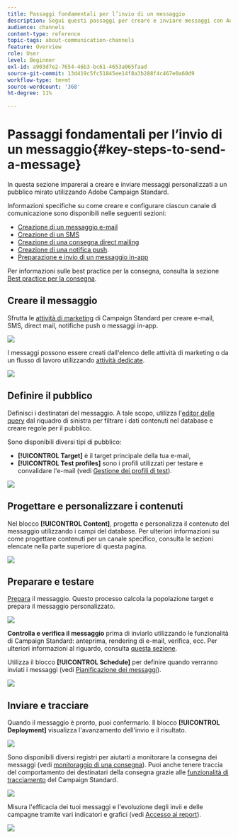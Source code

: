 ```yaml
---
title: Passaggi fondamentali per l’invio di un messaggio
description: Segui questi passaggi per creare e inviare messaggi con Adobe Campaign.
audience: channels
content-type: reference
topic-tags: about-communication-channels
feature: Overview
role: User
level: Beginner
exl-id: a903d7e2-7654-46b3-bc61-4653a065faad
source-git-commit: 13d419c5fc51845ee14f8a3b288f4c467e0a60d9
workflow-type: tm+mt
source-wordcount: '368'
ht-degree: 11%

---
```


# Passaggi fondamentali per l’invio di un messaggio{#key-steps-to-send-a-message}

In questa sezione imparerai a creare e inviare messaggi personalizzati a un pubblico mirato utilizzando Adobe Campaign Standard.

Informazioni specifiche su come creare e configurare ciascun canale di comunicazione sono disponibili nelle seguenti sezioni:

* [Creazione di un messaggio e-mail](../../channels/using/creating-an-email.md)
* [Creazione di un SMS](../../channels/using/creating-an-sms-message.md)
* [Creazione di una consegna direct mailing](../../channels/using/creating-the-direct-mail.md)
* [Creazione di una notifica push](../../channels/using/preparing-and-sending-a-push-notification.md).
* [Preparazione e invio di un messaggio in-app](../../channels/using/preparing-and-sending-an-in-app-message.md)

Per informazioni sulle best practice per la consegna, consulta la sezione [Best practice per la consegna](../../sending/using/delivery-best-practices.md).

## Creare il messaggio

Sfrutta le [attività di marketing](../../start/using/marketing-activities.md) di Campaign Standard per creare e-mail, SMS, direct mail, notifiche push o messaggi in-app.

![](assets/marketing-activities.png)

I messaggi possono essere creati dall&#39;elenco delle attività di marketing o da un flusso di lavoro utilizzando [attività dedicate](../../automating/using/about-channel-activities.md).

![](assets/steps-channel.png)

## Definire il pubblico

Definisci i destinatari del messaggio. A tale scopo, utilizza l&#39;[editor delle query](../../automating/using/editing-queries.md) dal riquadro di sinistra per filtrare i dati contenuti nel database e creare regole per il pubblico.

Sono disponibili diversi tipi di pubblico:

* **[!UICONTROL Target]** è il target principale della tua e-mail,
* **[!UICONTROL Test profiles]** sono i profili utilizzati per testare e convalidare l&#39;e-mail (vedi [Gestione dei profili di test](../../audiences/using/managing-test-profiles.md)).

![](assets/steps-audience.png)

## Progettare e personalizzare i contenuti

Nel blocco **[!UICONTROL Content]**, progetta e personalizza il contenuto del messaggio utilizzando i campi del database. Per ulteriori informazioni su come progettare contenuti per un canale specifico, consulta le sezioni elencate nella parte superiore di questa pagina.

![](assets/steps-content.png)

## Preparare e testare

[Prepara](../../sending/using/preparing-the-send.md) il messaggio. Questo processo calcola la popolazione target e prepara il messaggio personalizzato.

![](assets/steps-prepare.png)

**Controlla e verifica il messaggio** prima di inviarlo utilizzando le funzionalità di Campaign Standard: anteprima, rendering di e-mail, verifica, ecc. Per ulteriori informazioni al riguardo, consulta [questa sezione](../../sending/using/previewing-messages.md).

Utilizza il blocco **[!UICONTROL Schedule]** per definire quando verranno inviati i messaggi (vedi [Pianificazione dei messaggi](../../sending/using/about-scheduling-messages.md)).

![](assets/steps-schedule.png)

## Inviare e tracciare

Quando il messaggio è pronto, puoi confermarlo. Il blocco **[!UICONTROL Deployment]** visualizza l&#39;avanzamento dell&#39;invio e il risultato.

![](assets/steps-send.png)

Sono disponibili diversi registri per aiutarti a monitorare la consegna dei messaggi (vedi [monitoraggio di una consegna](../../sending/using/monitoring-a-delivery.md)). Puoi anche tenere traccia del comportamento dei destinatari della consegna grazie alle [funzionalità di tracciamento](../../sending/using/tracking-messages.md) del Campaign Standard.

![](../../sending/using/assets/tracking_logs.png)

Misura l&#39;efficacia dei tuoi messaggi e l&#39;evoluzione degli invii e delle campagne tramite vari indicatori e grafici (vedi [Accesso ai report](../../reporting/using/about-dynamic-reports.md)).

![](assets/steps-reports.png)
